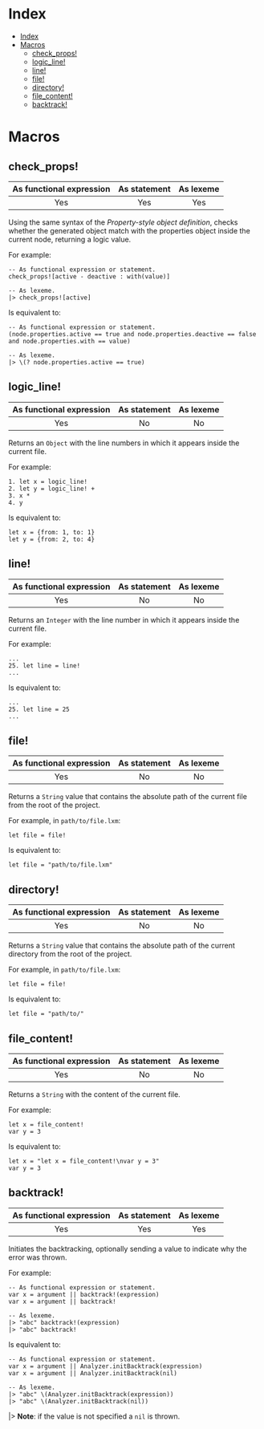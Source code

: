 
# Index

- [Index](#index)
- [Macros](#macros)
  - [check_props!](#check_props)
  - [logic_line!](#logic_line)
  - [line!](#line)
  - [file!](#file)
  - [directory!](#directory)
  - [file_content!](#file_content)
  - [backtrack!](#backtrack)

# Macros

## check_props!

| As functional expression | As statement | As lexeme |
|:------------------------:|:------------:|:---------:|
| Yes                      | Yes          | Yes       |

Using the same syntax of the _Property-style object definition_, checks whether the generated object match with the properties object inside the current node, returning a logic value.

For example:

```lexem
-- As functional expression or statement.
check_props![active - deactive : with(value)]

-- As lexeme.
|> check_props![active]
```

Is equivalent to:

```lexem
-- As functional expression or statement.
(node.properties.active == true and node.properties.deactive == false and node.properties.with == value)

-- As lexeme.
|> \(? node.properties.active == true)
```

## logic_line!

| As functional expression | As statement | As lexeme |
|:------------------------:|:------------:|:---------:|
| Yes                      | No           | No        |

Returns an `Object` with the line numbers in which it appears inside the current file.

For example:

```lexem
1. let x = logic_line!
2. let y = logic_line! +
3. x *
4. y
```

Is equivalent to:

```lexem
let x = {from: 1, to: 1}
let y = {from: 2, to: 4}
```

## line!

| As functional expression | As statement | As lexeme |
|:------------------------:|:------------:|:---------:|
| Yes                      | No           | No        |

Returns an `Integer` with the line number in which it appears inside the current file.

For example:

```lexem
...
25. let line = line!
...
```

Is equivalent to:

```lexem
...
25. let line = 25
...
```

## file!

| As functional expression | As statement | As lexeme |
|:------------------------:|:------------:|:---------:|
| Yes                      | No           | No        |

Returns a `String` value that contains the absolute path of the current file from the root of the project.

For example, in `path/to/file.lxm`:

```lexem
let file = file!
```

Is equivalent to:

```lexem
let file = "path/to/file.lxm"
```

## directory!

| As functional expression | As statement | As lexeme |
|:------------------------:|:------------:|:---------:|
| Yes                      | No           | No        |

Returns a `String` value that contains the absolute path of the current directory from the root of the project.

For example, in `path/to/file.lxm`:

```lexem
let file = file!
```

Is equivalent to:

```lexem
let file = "path/to/"
```

## file_content!

| As functional expression | As statement | As lexeme |
|:------------------------:|:------------:|:---------:|
| Yes                      | No           | No        |

Returns a `String` with the content of the current file.

For example:

```lexem
let x = file_content!
var y = 3
```

Is equivalent to:

```lexem
let x = "let x = file_content!\nvar y = 3"
var y = 3
```

## backtrack!

| As functional expression | As statement | As lexeme |
|:------------------------:|:------------:|:---------:|
| Yes                      | Yes          | Yes       |

Initiates the backtracking, optionally sending a value to indicate why the error was thrown.

For example:

```lexem
-- As functional expression or statement.
var x = argument || backtrack!(expression)
var x = argument || backtrack!

-- As lexeme.
|> "abc" backtrack!(expression)
|> "abc" backtrack!
```

Is equivalent to:

```lexem
-- As functional expression or statement.
var x = argument || Analyzer.initBacktrack(expression)
var x = argument || Analyzer.initBacktrack(nil)

-- As lexeme.
|> "abc" \(Analyzer.initBacktrack(expression))
|> "abc" \(Analyzer.initBacktrack(nil))
```

|> **Note**: if the value is not specified a `nil` is thrown.
